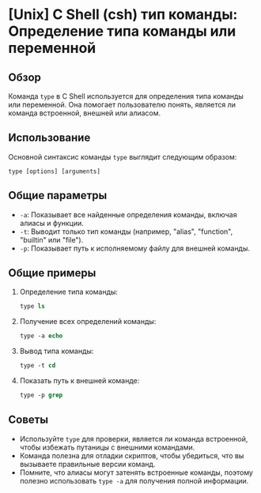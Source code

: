 # [Unix] C Shell (csh) тип команды: Определение типа команды или переменной

## Обзор
Команда `type` в C Shell используется для определения типа команды или переменной. Она помогает пользователю понять, является ли команда встроенной, внешней или алиасом.

## Использование
Основной синтаксис команды `type` выглядит следующим образом:

```
type [options] [arguments]
```

## Общие параметры
- `-a`: Показывает все найденные определения команды, включая алиасы и функции.
- `-t`: Выводит только тип команды (например, "alias", "function", "builtin" или "file").
- `-p`: Показывает путь к исполняемому файлу для внешней команды.

## Общие примеры
1. Определение типа команды:
   ```csh
   type ls
   ```

2. Получение всех определений команды:
   ```csh
   type -a echo
   ```

3. Вывод типа команды:
   ```csh
   type -t cd
   ```

4. Показать путь к внешней команде:
   ```csh
   type -p grep
   ```

## Советы
- Используйте `type` для проверки, является ли команда встроенной, чтобы избежать путаницы с внешними командами.
- Команда полезна для отладки скриптов, чтобы убедиться, что вы вызываете правильные версии команд.
- Помните, что алиасы могут затенять встроенные команды, поэтому полезно использовать `type -a` для получения полной информации.
